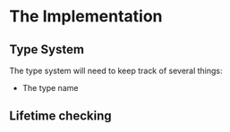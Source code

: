 # The Implementation

## Type System

The type system will need to keep track of several things:

 - The type name

## Lifetime checking
